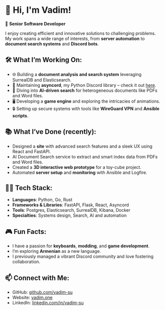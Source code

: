 # 👋 Hi, I'm Vadim!

🚀 **Senior Software Developer**

I enjoy creating efficient and innovative solutions to challenging problems. My work spans a wide range of interests, from **server automation** to **document search systems** and **Discord bots**.

## 🛠 What I’m Working On:
- 🌐 Building a **document analysis and search system** leveraging SurrealDB and Elasticsearch.
- 🔌 Maintaining **asyncord**, my Python Discord library – check it out [here](https://asyncord.dev).
- 🧠 Diving into **AI-driven search** for heterogeneous documents like PDFs and Word files.
- 🖥️ Developing a **game engine** and exploring the intricacies of animations.
- 🔒 Setting up secure systems with tools like **WireGuard VPN** and **Ansible scripts**.

## 📚 What I’ve Done (recently):
- Designed a **site** with advanced search features and a sleek UX using React and FastAPI.
- AI Document Search service to extract and smart index data from PDFs and Word files.
- Created a **3D interactive web prototype** for a toy-cube project.
- Automated **server setup** and **monitoring** with Ansible and Logfire.

## 🧑‍💻 Tech Stack:
- **Languages**: Python, Go, Rust
- **Frameworks & Libraries**: FastAPI, Flask, React, Asyncord
- **Tools**: Postgres, Elasticsearch, SurrealDB, Kibana, Docker
- **Specialties**: Systems design, Search, AI and automation

## 🎮 Fun Facts:
- I have a passion for **keyboards**, **modding**, and **game development**.
- I’m exploring **Armenian** as a new language.
- I previously managed a vibrant Discord community and love fostering collaboration.

## 📫 Connect with Me:
- GitHub: [github.com/vadim-su](https://github.com/vadim-su)
- Website: [vadim.one](https://vadim.one)
- LinkedIn: [linkedin.com/in/vadim-su](https://linkedin.com/in/vadim-su)
